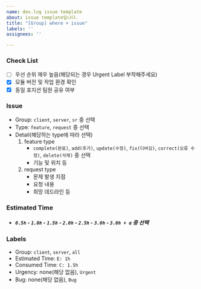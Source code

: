 ```yaml
---
name: dev.log issue template
about: issue template입니다.
title: "[Group] where + issue"
labels: ''
assignees: ''

---
```


### Check List
- [ ] 우선 순위 매우 높음(해당되는 경우 Urgent Label 부착해주세요)
- [x] 모듈 버전 및 작업 환경 확인
- [x] 동일 포지션 팀원 공유 여부

### Issue
- Group: `client`, `server`, `sr` 중 선택
- Type: `feature`, `request` 중 선택
- Detail(해당하는 type에 따라 선택)
  1. feature type
      - `complete(완료)`, `add(추가)`, `update(수정)`, `fix(디버깅)`, `correct(오류 수정)`, `delete(삭제)` 중 선택
      - 기능 및 위치 등
  2. request type
      - 문제 발생 지점
      - 요청 내용
      - 희망 데드라인 등

### Estimated Time
- ##### `0.5h` - `1.0h` - `1.5h` - `2.0h` - `2.5h` - `3.0h` - `3.0h + α` 중 선택

### Labels
- Group: `client`, `server`, `all`
- Estimated Time: `E: 1h`
- Consumed Time: `C: 1.5h`
- Urgency: none(해당 없음), `Urgent`
- Bug: none(해당 없음), `Bug`
